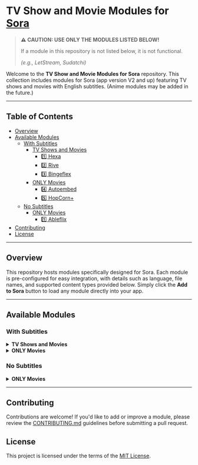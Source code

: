 # TV Show and Movie Modules for [Sora](https://github.com/cranci1/Sora)

> **⚠️ CAUTION: USE ONLY THE MODULES LISTED BELOW!**
>
> If a module in this repository is not listed below, it is not functional.
>
> *(e.g., LetStream, Sudatchi)*

Welcome to the **TV Show and Movie Modules for Sora** repository. This collection includes modules for Sora (app version V2 and up) featuring TV shows and movies with English subtitles. (Anime modules may be added in the future.)

---

## Table of Contents

- [Overview](#overview)
- [Available Modules](#available-modules)
  - [With Subtitles](#with-subtitles)
    - [TV Shows and Movies](#tv-shows-and-movies)
      - [1️⃣ Hexa](#1️⃣-hexa)
      - [2️⃣ Rive](#2️⃣-rive)
      - [3️⃣ Bingeflex](#3️⃣-bingeflex)
    - [ONLY Movies](#only-movies)
      - [4️⃣ Autoembed](#4️⃣-autoembed)
      - [5️⃣ HopCorn+](#5️⃣-hopcorn)
  - [No Subtitles](#no-subtitles)
    - [ONLY Movies](#only-movies-1)
      - [1️⃣ Ableflix](#1️⃣-ableflix)
- [Contributing](#contributing)
- [License](#license)

---

## Overview

This repository hosts modules specifically designed for Sora. Each module is pre-configured for easy integration, with details such as language, file names, and supported content types provided below. Simply click the **Add to Sora** button to load any module directly into your app.

---

## Available Modules

### With Subtitles

<details>
  <summary><strong>TV Shows and Movies</strong></summary>

#### 1️⃣ Hexa

<div align="center">
  <img src="https://raw.githubusercontent.com/xibrox/sora-movie-module/refs/heads/main/hexa/icon.png" width="125px" alt="Hexa Icon">
</div>

- **File:** `Hexa.json`
- **Type:** TV Shows and Movies
- **Language:** English (SUB)
- **App Version:** V2 and up
- **Author:** ibro

[![Add to Sora](https://img.shields.io/badge/Add%20to-Sora-blue)](https://intradeus.github.io/http-protocol-redirector?r=sora://module?url=https://raw.githubusercontent.com/xibrox/sora-movie-module/refs/heads/main/hexa/hexa.json)  
[View Module](https://raw.githubusercontent.com/xibrox/sora-movie-module/refs/heads/main/hexa/hexa.json)

---

#### 2️⃣ Rive

<div align="center">
  <img src="https://raw.githubusercontent.com/xibrox/sora-movie-module/refs/heads/main/rive/icon.png" width="125px" alt="Rive Icon">
</div>

- **File:** `Rive.json`
- **Type:** TV Shows and Movies
- **Language:** English (SUB)
- **App Version:** V2 and up
- **Author:** ibro

[![Add to Sora](https://img.shields.io/badge/Add%20to-Sora-blue)](https://intradeus.github.io/http-protocol-redirector?r=sora://module?url=https://raw.githubusercontent.com/xibrox/sora-movie-module/refs/heads/main/rive/rive.json)  
[View Module](https://raw.githubusercontent.com/xibrox/sora-movie-module/refs/heads/main/rive/rive.json)

---

#### 3️⃣ Bingeflex

<div align="center">
  <img src="https://raw.githubusercontent.com/xibrox/sora-movie-module/refs/heads/main/bingeflex/icon.png" width="125px" alt="Bingeflex Icon">
</div>

- **File:** `Bingeflex.json`
- **Type:** TV Shows and Movies
- **Language:** English (SUB)
- **App Version:** V2 and up
- **Author:** ibro

[![Add to Sora](https://img.shields.io/badge/Add%20to-Sora-blue)](https://intradeus.github.io/http-protocol-redirector?r=sora://module?url=https://raw.githubusercontent.com/xibrox/sora-movie-module/refs/heads/main/bingeflex/bingeflex.json)  
[View Module](https://raw.githubusercontent.com/xibrox/sora-movie-module/refs/heads/main/bingeflex/bingeflex.json)

</details>

<details>
  <summary><strong>ONLY Movies</strong></summary>

#### 4️⃣ Autoembed

<div align="center">
  <img src="https://raw.githubusercontent.com/xibrox/sora-movie-module/refs/heads/main/autoembed/icon.png" width="125px" alt="Autoembed Icon">
</div>

- **File:** `Autoembed.json`
- **Type:** ONLY Movies
- **Language:** English (SUB)
- **App Version:** V2 and up
- **Author:** ibro

[![Add to Sora](https://img.shields.io/badge/Add%20to-Sora-blue)](https://intradeus.github.io/http-protocol-redirector?r=sora://module?url=https://raw.githubusercontent.com/xibrox/sora-movie-module/refs/heads/main/autoembed/autoembed.json)  
[View Module](https://raw.githubusercontent.com/xibrox/sora-movie-module/refs/heads/main/autoembed/autoembed.json)

---

#### 5️⃣ HopCorn+

<div align="center">
  <img src="https://raw.githubusercontent.com/xibrox/sora-movie-module/refs/heads/main/hopcorn/icon.png" width="125px" alt="HopCorn+ Icon">
</div>

- **File:** `HopCorn.json`
- **Type:** ONLY Movies
- **Language:** English (SUB)
- **App Version:** V2 and up
- **Author:** ibro

[![Add to Sora](https://img.shields.io/badge/Add%20to-Sora-blue)](https://intradeus.github.io/http-protocol-redirector?r=sora://module?url=https://raw.githubusercontent.com/xibrox/sora-movie-module/refs/heads/main/hopcorn/hopcorn.json)  
[View Module](https://raw.githubusercontent.com/xibrox/sora-movie-module/refs/heads/main/hopcorn/hopcorn.json)

</details>

### No Subtitles

<details>
  <summary><strong>ONLY Movies</strong></summary>

#### 1️⃣ Ableflix

<div align="center">
  <img src="https://raw.githubusercontent.com/xibrox/sora-movie-module/refs/heads/main/ableflix/icon.png" width="125px" alt="Ableflix Icon">
</div>

- **File:** `Ableflix.json`
- **Type:** ONLY Movies
- **Language:** English
- **App Version:** V2 and up
- **Author:** ibro

[![Add to Sora](https://img.shields.io/badge/Add%20to-Sora-blue)](https://intradeus.github.io/http-protocol-redirector?r=sora://module?url=https://raw.githubusercontent.com/xibrox/sora-movie-module/refs/heads/main/ableflix/ableflix.json)  
[View Module](https://raw.githubusercontent.com/xibrox/sora-movie-module/refs/heads/main/ableflix/ableflix.json)

</details>

---

## Contributing

Contributions are welcome! If you'd like to add or improve a module, please review the [CONTRIBUTING.md](CONTRIBUTING.md) guidelines before submitting a pull request.

## License

This project is licensed under the terms of the [MIT License](LICENSE).
